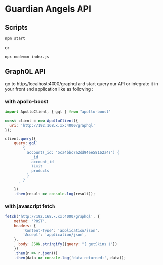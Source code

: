 # Guardian Angels API
## Scripts
```npm
npm start
```
or
```npm
npx nodemon index.js
```

## GraphQL API
go to http://localhost:4000/graphql and start query our API or integrate it in your front end application like as following :
### with apollo-boost
```js
import ApolloClient, { gql } from "apollo-boost"

const client = new ApolloClient({
  uri: 'http://192.168.x.xx:4000/graphql'
});

client.query({
    query: gql`
        {
          account(_id: "5ca4bbc7a2dd94ee58162a49") {
            _id
            account_id
            limit
            products
          }
        }
      `
    })
    .then(result => console.log(result));
```
### with javascript fetch
```js
fetch('http://192.168.x.xx:4000/graphql', {
    method: 'POST',
    headers: {
        'Content-Type': 'application/json',
        'Accept': 'application/json',
    },
      body: JSON.stringify({query: "{ getSkins }"})
    })
    .then(r => r.json())
    .then(data => console.log('data returned:', data));
```